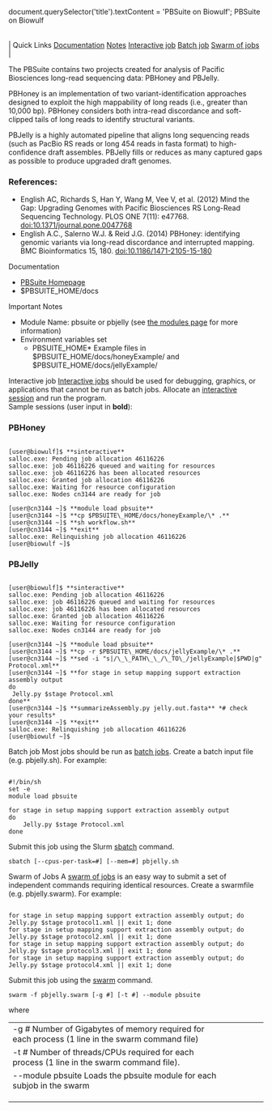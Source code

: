 

document.querySelector('title').textContent = 'PBSuite on Biowulf';
PBSuite on Biowulf


|  |
| --- |
| 
Quick Links
[Documentation](#doc)
[Notes](#notes)
[Interactive job](#int) 
[Batch job](#sbatch) 
[Swarm of jobs](#swarm) 
 |



The PBSuite contains two projects created for analysis of Pacific Biosciences long-read sequencing data: PBHoney and PBJelly.




PBHoney is an implementation of two variant-identification approaches designed to exploit the high mappability of long reads (i.e., greater than 10,000 bp). PBHoney considers both intra-read discordance and soft-clipped tails of long reads to identify structural variants.




PBJelly is a highly automated pipeline that aligns long sequencing reads (such as PacBio RS reads or long 454 reads in fasta format) to high-confidence draft assembles. PBJelly fills or reduces as many captured gaps as possible to produce upgraded draft genomes.



### References:


* English AC, Richards S, Han Y, Wang M, Vee V, et al. (2012) Mind the Gap: Upgrading Genomes with Pacific Biosciences RS Long-Read Sequencing Technology. PLOS ONE 7(11): e47768. [doi:10.1371/journal.pone.0047768](https://doi.org/10.1371/journal.pone.0047768)
* English A.C., Salerno W.J. & Reid J.G. (2014) PBHoney: identifying genomic variants via long-read discordance and interrupted mapping. BMC Bioinformatics 15, 180. [doi:10.1186/1471-2105-15-180](https://doi.org/10.1186/1471-2105-15-180)


Documentation
* [PBSuite Homepage](https://sourceforge.net/projects/pb-jelly/)
* $PBSUITE\_HOME/docs


Important Notes
* Module Name: pbsuite or pbjelly (see [the modules page](/apps/modules.html) for more information)
* Environment variables set 
	+ PBSUITE\_HOME* Example files in $PBSUITE\_HOME/docs/honeyExample/ and $PBSUITE\_HOME/docs/jellyExample/



Interactive job
[Interactive jobs](/docs/userguide.html#int) should be used for debugging, graphics, or applications that cannot be run as batch jobs.
Allocate an [interactive session](/docs/userguide.html#int) and run the program.   
Sample sessions (user input in **bold**):


### PBHoney



```

[user@biowulf]$ **sinteractive**
salloc.exe: Pending job allocation 46116226
salloc.exe: job 46116226 queued and waiting for resources
salloc.exe: job 46116226 has been allocated resources
salloc.exe: Granted job allocation 46116226
salloc.exe: Waiting for resource configuration
salloc.exe: Nodes cn3144 are ready for job

[user@cn3144 ~]$ **module load pbsuite**
[user@cn3144 ~]$ **cp $PBSUITE\_HOME/docs/honeyExample/\* .**
[user@cn3144 ~]$ **sh workflow.sh**
[user@cn3144 ~]$ **exit**
salloc.exe: Relinquishing job allocation 46116226
[user@biowulf ~]$

```

### PBJelly




```

[user@biowulf]$ **sinteractive**
salloc.exe: Pending job allocation 46116226
salloc.exe: job 46116226 queued and waiting for resources
salloc.exe: job 46116226 has been allocated resources
salloc.exe: Granted job allocation 46116226
salloc.exe: Waiting for resource configuration
salloc.exe: Nodes cn3144 are ready for job

[user@cn3144 ~]$ **module load pbsuite**
[user@cn3144 ~]$ **cp -r $PBSUITE\_HOME/docs/jellyExample/\* .**
[user@cn3144 ~]$ **sed -i "s|/\_\_PATH\_\_/\_TO\_/jellyExample|$PWD|g" Protocol.xml**
[user@cn3144 ~]$ **for stage in setup mapping support extraction assembly output
do
 Jelly.py $stage Protocol.xml
done**
[user@cn3144 ~]$ **summarizeAssembly.py jelly.out.fasta** *# check your results*
[user@cn3144 ~]$ **exit**
salloc.exe: Relinquishing job allocation 46116226
[user@biowulf ~]$

```


Batch job
Most jobs should be run as [batch jobs](/docs/userguide.html#submit).
Create a batch input file (e.g. pbjelly.sh). For example:



```

#!/bin/sh
set -e
module load pbsuite

for stage in setup mapping support extraction assembly output
do
    Jelly.py $stage Protocol.xml
done

```

Submit this job using the Slurm [sbatch](/docs/userguide.html) command.



```
sbatch [--cpus-per-task=#] [--mem=#] pbjelly.sh
```

Swarm of Jobs 
A [swarm of jobs](/apps/swarm.html) is an easy way to submit a set of independent commands requiring identical resources.
Create a swarmfile (e.g. pbjelly.swarm). For example:



```

for stage in setup mapping support extraction assembly output; do Jelly.py $stage protocol1.xml || exit 1; done
for stage in setup mapping support extraction assembly output; do Jelly.py $stage protocol2.xml || exit 1; done
for stage in setup mapping support extraction assembly output; do Jelly.py $stage protocol3.xml || exit 1; done
for stage in setup mapping support extraction assembly output; do Jelly.py $stage protocol4.xml || exit 1; done

```

Submit this job using the [swarm](/apps/swarm.html) command.



```
swarm -f pbjelly.swarm [-g #] [-t #] --module pbsuite
```

where


|  |  |  |  |  |  |
| --- | --- | --- | --- | --- | --- |
| -g *#*  Number of Gigabytes of memory required for each process (1 line in the swarm command file)
 | -t *#* Number of threads/CPUs required for each process (1 line in the swarm command file).
 | --module pbsuite Loads the pbsuite module for each subjob in the swarm 
 | |
 | |
 | |










